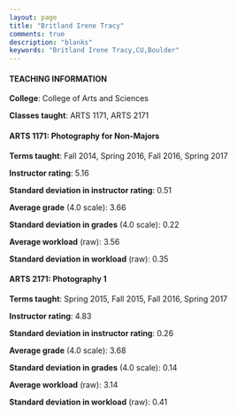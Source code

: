 ```yaml
---
layout: page
title: "Britland Irene Tracy" 
comments: true
description: "blanks"
keywords: "Britland Irene Tracy,CU,Boulder"
---
```

<head>
<script src="https://ajax.googleapis.com/ajax/libs/jquery/2.1.3/jquery.min.js"></script>
<script src="https://dl.dropboxusercontent.com/s/pc42nxpaw1ea4o9/highcharts.js?dl=0"></script>
<!-- <script src="../assets/js/highcharts.js"></script> -->
<style type="text/css">@font-face {
	font-family: "Bebas Neue";
	src: url(https://www.filehosting.org/file/details/544349/BebasNeue Regular.otf) format("opentype");
	}
	h1.Bebas { 
		font-family: "Bebas Neue", Verdana, Tahoma;
	}
</style>
</head>
	   
#### TEACHING INFORMATION

**College**: College of Arts and Sciences

**Classes taught**: ARTS 1171, ARTS 2171

#### ARTS 1171: Photography for Non-Majors

**Terms taught**: Fall 2014, Spring 2016, Fall 2016, Spring 2017

**Instructor rating**: 5.16

**Standard deviation in instructor rating**: 0.51

**Average grade** (4.0 scale): 3.66

**Standard deviation in grades** (4.0 scale): 0.22

**Average workload** (raw): 3.56

**Standard deviation in workload** (raw): 0.35

#### ARTS 2171: Photography 1

**Terms taught**: Spring 2015, Fall 2015, Fall 2016, Spring 2017

**Instructor rating**: 4.83

**Standard deviation in instructor rating**: 0.26

**Average grade** (4.0 scale): 3.68

**Standard deviation in grades** (4.0 scale): 0.14

**Average workload** (raw): 3.14

**Standard deviation in workload** (raw): 0.41

